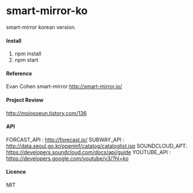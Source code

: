 smart-mirror-ko
=========================
smart-mirror korean version.

#### Install ####
1. npm install
2. npm start 

#### Reference ####
Evan Cohen smart-mirror http://smart-mirror.io/

#### Project Review ####
http://mojosoeun.tistory.com/136

#### API ####
FORCAST_API : http://forecast.io/
SUBWAY_API : http://data.seoul.go.kr/openinf/catalog/cataloglist.jsp
SOUNDCLOUD_APT: https://developers.soundcloud.com/docs/api/guide
YOUTUBE_API : https://developers.google.com/youtube/v3/?hl=ko

#### Licence ####
MIT 





